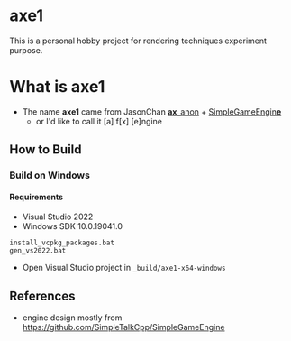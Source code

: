# axe1
This is a personal hobby project for rendering techniques experiment purpose.

# What is axe1
* The name **axe1** came from JasonChan **<ins>ax</ins>**[_anon](https://github.com/Jasonchan35/ax_anon) + [SimpleGameEngin](https://github.com/SimpleTalkCpp/SimpleGameEngine)**<ins>e</ins>**
	* or I'd like to call it [a] f[x] [e]ngine

## How to Build

### Build on Windows

#### Requirements
- Visual Studio 2022
- Windows SDK 10.0.19041.0
```
install_vcpkg_packages.bat
gen_vs2022.bat
```
- Open Visual Studio project in `_build/axe1-x64-windows`

## References
- engine design mostly from https://github.com/SimpleTalkCpp/SimpleGameEngine
